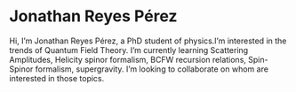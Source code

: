 # Jonathan Reyes Pérez

Hi, I’m Jonathan Reyes Pérez, a PhD student of physics.I’m interested in the trends of Quantum Field Theory.  I’m currently learning Scattering Amplitudes, Helicity spinor formalism, BCFW recursion relations, Spin-Spinor formalism, supergravity. I’m looking to collaborate on whom are interested in those topics.
